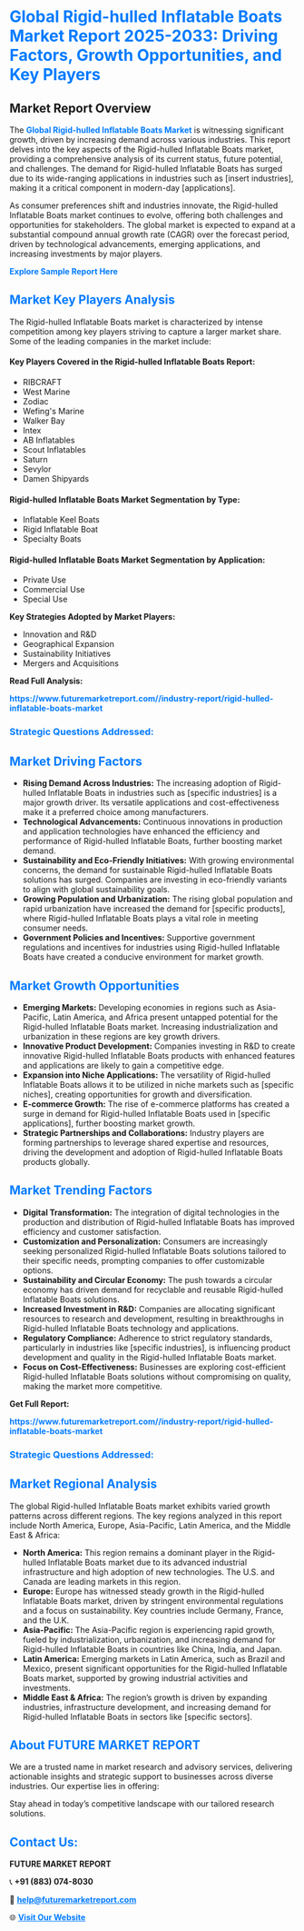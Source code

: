 <h1 style="color: #007BFF;">Global Rigid-hulled Inflatable Boats Market Report 2025-2033: Driving Factors, Growth Opportunities, and Key Players</h1>

<section id="overview">
<h2>Market Report Overview</h2>
<p>The <a href="https://www.futuremarketreport.com//industry-report/rigid-hulled-inflatable-boats-market" style="color: #007BFF; text-decoration: none;"><strong>Global Rigid-hulled Inflatable Boats Market</strong></a> is witnessing significant growth, driven by increasing demand across various industries. This report delves into the key aspects of the Rigid-hulled Inflatable Boats market, providing a comprehensive analysis of its current status, future potential, and challenges. The demand for Rigid-hulled Inflatable Boats has surged due to its wide-ranging applications in industries such as [insert industries], making it a critical component in modern-day [applications].</p>
<p>As consumer preferences shift and industries innovate, the Rigid-hulled Inflatable Boats market continues to evolve, offering both challenges and opportunities for stakeholders. The global market is expected to expand at a substantial compound annual growth rate (CAGR) over the forecast period, driven by technological advancements, emerging applications, and increasing investments by major players.</p>
</section>

<section id="overview">
<p><a href="https://www.futuremarketreport.com//request-sample/reportId=60288" style="color: #007BFF; text-decoration: none;"><strong>Explore Sample Report Here</strong></a></p>
</section>

<section id="key-players">
<h2 style="color: #007BFF;">Market Key Players Analysis</h2>
<p>The Rigid-hulled Inflatable Boats market is characterized by intense competition among key players striving to capture a larger market share. Some of the leading companies in the market include:</p>
<h4>Key Players Covered in the Rigid-hulled Inflatable Boats Report:</h4>
<ul><li>RIBCRAFT</li><li>West Marine</li><li>Zodiac</li><li>Wefing&#039;s Marine</li><li>Walker Bay</li><li>Intex</li><li>AB Inflatables</li><li>Scout Inflatables</li><li>Saturn</li><li>Sevylor</li><li>Damen Shipyards</li></ul>
<h4>Rigid-hulled Inflatable Boats Market Segmentation by Type:</h4>
<ul><li>Inflatable Keel Boats</li><li>Rigid Inflatable Boat</li><li>Specialty Boats</li></ul>

<h4>Rigid-hulled Inflatable Boats Market Segmentation by Application:</h4>
<ul><li>Private Use</li><li>Commercial Use</li><li>Special Use</li></ul>
<p><strong>Key Strategies Adopted by Market Players:</strong></p>
<ul>
<li>Innovation and R&D</li>
<li>Geographical Expansion</li>
<li>Sustainability Initiatives</li>
<li>Mergers and Acquisitions</li>
</ul>
</section>

<section>
<p><strong>Read Full Analysis: </strong></p><a href="https://www.futuremarketreport.com//industry-report/rigid-hulled-inflatable-boats-market" style="color: #007BFF; text-decoration: none;"><strong>https://www.futuremarketreport.com//industry-report/rigid-hulled-inflatable-boats-market</strong></a>
<h3 style="color: #007BFF;">Strategic Questions Addressed:</h3>
</section>

<section id="driving-factors">
<h2 style="color: #007BFF;">Market Driving Factors</h2>
<ul>
<li><strong>Rising Demand Across Industries:</strong> The increasing adoption of Rigid-hulled Inflatable Boats in industries such as [specific industries] is a major growth driver. Its versatile applications and cost-effectiveness make it a preferred choice among manufacturers.</li>
<li><strong>Technological Advancements:</strong> Continuous innovations in production and application technologies have enhanced the efficiency and performance of Rigid-hulled Inflatable Boats, further boosting market demand.</li>
<li><strong>Sustainability and Eco-Friendly Initiatives:</strong> With growing environmental concerns, the demand for sustainable Rigid-hulled Inflatable Boats solutions has surged. Companies are investing in eco-friendly variants to align with global sustainability goals.</li>
<li><strong>Growing Population and Urbanization:</strong> The rising global population and rapid urbanization have increased the demand for [specific products], where Rigid-hulled Inflatable Boats plays a vital role in meeting consumer needs.</li>
<li><strong>Government Policies and Incentives:</strong> Supportive government regulations and incentives for industries using Rigid-hulled Inflatable Boats have created a conducive environment for market growth.</li>
</ul>
</section>

<section id="growth-opportunities">
<h2 style="color: #007BFF;">Market Growth Opportunities</h2>
<ul>
<li><strong>Emerging Markets:</strong> Developing economies in regions such as Asia-Pacific, Latin America, and Africa present untapped potential for the Rigid-hulled Inflatable Boats market. Increasing industrialization and urbanization in these regions are key growth drivers.</li>
<li><strong>Innovative Product Development:</strong> Companies investing in R&D to create innovative Rigid-hulled Inflatable Boats products with enhanced features and applications are likely to gain a competitive edge.</li>
<li><strong>Expansion into Niche Applications:</strong> The versatility of Rigid-hulled Inflatable Boats allows it to be utilized in niche markets such as [specific niches], creating opportunities for growth and diversification.</li>
<li><strong>E-commerce Growth:</strong> The rise of e-commerce platforms has created a surge in demand for Rigid-hulled Inflatable Boats used in [specific applications], further boosting market growth.</li>
<li><strong>Strategic Partnerships and Collaborations:</strong> Industry players are forming partnerships to leverage shared expertise and resources, driving the development and adoption of Rigid-hulled Inflatable Boats products globally.</li>
</ul>
</section>

<section id="trending-factors">
<h2 style="color: #007BFF;">Market Trending Factors</h2>
<ul>
<li><strong>Digital Transformation:</strong> The integration of digital technologies in the production and distribution of Rigid-hulled Inflatable Boats has improved efficiency and customer satisfaction.</li>
<li><strong>Customization and Personalization:</strong> Consumers are increasingly seeking personalized Rigid-hulled Inflatable Boats solutions tailored to their specific needs, prompting companies to offer customizable options.</li>
<li><strong>Sustainability and Circular Economy:</strong> The push towards a circular economy has driven demand for recyclable and reusable Rigid-hulled Inflatable Boats solutions.</li>
<li><strong>Increased Investment in R&D:</strong> Companies are allocating significant resources to research and development, resulting in breakthroughs in Rigid-hulled Inflatable Boats technology and applications.</li>
<li><strong>Regulatory Compliance:</strong> Adherence to strict regulatory standards, particularly in industries like [specific industries], is influencing product development and quality in the Rigid-hulled Inflatable Boats market.</li>
<li><strong>Focus on Cost-Effectiveness:</strong> Businesses are exploring cost-efficient Rigid-hulled Inflatable Boats solutions without compromising on quality, making the market more competitive.</li>
</ul>
</section>

<section>
<p><strong>Get Full Report: </strong></p><a href="https://www.futuremarketreport.com//industry-report/rigid-hulled-inflatable-boats-market" style="color: #007BFF; text-decoration: none;"><strong>https://www.futuremarketreport.com//industry-report/rigid-hulled-inflatable-boats-market</strong></a>
<h3 style="color: #007BFF;">Strategic Questions Addressed:</h3>
</section>


<section id="regional-analysis">
<h2 style="color: #007BFF;">Market Regional Analysis</h2>
<p>The global Rigid-hulled Inflatable Boats market exhibits varied growth patterns across different regions. The key regions analyzed in this report include North America, Europe, Asia-Pacific, Latin America, and the Middle East & Africa:</p>
<ul>
<li><strong>North America:</strong> This region remains a dominant player in the Rigid-hulled Inflatable Boats market due to its advanced industrial infrastructure and high adoption of new technologies. The U.S. and Canada are leading markets in this region.</li>
<li><strong>Europe:</strong> Europe has witnessed steady growth in the Rigid-hulled Inflatable Boats market, driven by stringent environmental regulations and a focus on sustainability. Key countries include Germany, France, and the U.K.</li>
<li><strong>Asia-Pacific:</strong> The Asia-Pacific region is experiencing rapid growth, fueled by industrialization, urbanization, and increasing demand for Rigid-hulled Inflatable Boats in countries like China, India, and Japan.</li>
<li><strong>Latin America:</strong> Emerging markets in Latin America, such as Brazil and Mexico, present significant opportunities for the Rigid-hulled Inflatable Boats market, supported by growing industrial activities and investments.</li>
<li><strong>Middle East & Africa:</strong> The region’s growth is driven by expanding industries, infrastructure development, and increasing demand for Rigid-hulled Inflatable Boats in sectors like [specific sectors].</li>
</ul>
</section>

<footer>
<h2 style="color: #007BFF;">About FUTURE MARKET REPORT</h2>
<p>We are a trusted name in market research and advisory services, delivering actionable insights and strategic support to businesses across diverse industries. Our expertise lies in offering:</p>

<p>Stay ahead in today’s competitive landscape with our tailored research solutions.</p>

<h2 style="color: #007BFF;">Contact Us:</h2>
<p><strong>FUTURE MARKET REPORT</strong></p>
<p>📞 <strong>+91 (883) 074-8030</strong></p>
<p>📧 <strong><a href="mailto:help@futuremarketreport.com" style="color: #007BFF;">help@futuremarketreport.com</a></strong></p>
<p>🌐 <strong><a href="https://www.futuremarketreport.com/" style="color: #007BFF;">Visit Our Website</a></strong></p>
</footer>